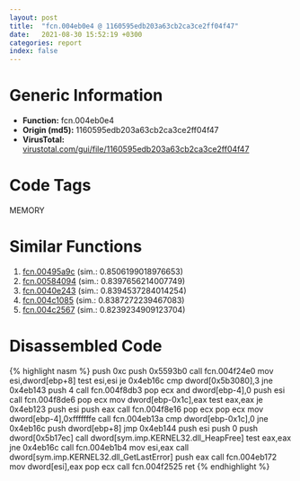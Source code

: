 ```yaml
---
layout: post
title:  "fcn.004eb0e4 @ 1160595edb203a63cb2ca3ce2ff04f47"
date:   2021-08-30 15:52:19 +0300
categories: report
index: false
---
```


# Generic Information
- **Function:** fcn.004eb0e4
- **Origin (md5):** 1160595edb203a63cb2ca3ce2ff04f47
- **VirusTotal:** [virustotal.com/gui/file/1160595edb203a63cb2ca3ce2ff04f47][virustotal_ref]

# Code Tags
<span class="tag" id="MEMORY">MEMORY</span>


# Similar Functions

1. [fcn.00495a9c][similar_1_ref] (sim.: 0.8506199018976653)
2. [fcn.00584094][similar_2_ref] (sim.: 0.8397656214007749)
3. [fcn.0040e243][similar_3_ref] (sim.: 0.8394537284014254)
4. [fcn.004c1085][similar_4_ref] (sim.: 0.8387272239467083)
5. [fcn.004c2567][similar_5_ref] (sim.: 0.8239234909123704)


# Disassembled Code

{% highlight nasm %}
push 0xc
push 0x5593b0
call fcn.004f24e0
mov esi,dword[ebp+8]
test esi,esi
je 0x4eb16c
cmp dword[0x5b3080],3
jne 0x4eb143
push 4
call fcn.004f8db3
pop ecx
and dword[ebp-4],0
push esi
call fcn.004f8de6
pop ecx
mov dword[ebp-0x1c],eax
test eax,eax
je 0x4eb123
push esi
push eax
call fcn.004f8e16
pop ecx
pop ecx
mov dword[ebp-4],0xfffffffe
call fcn.004eb13a
cmp dword[ebp-0x1c],0
jne 0x4eb16c
push dword[ebp+8]
jmp 0x4eb144
push esi
push 0
push dword[0x5b17ec]
call dword[sym.imp.KERNEL32.dll_HeapFree]
test eax,eax
jne 0x4eb16c
call fcn.004eb1b4
mov esi,eax
call dword[sym.imp.KERNEL32.dll_GetLastError]
push eax
call fcn.004eb172
mov dword[esi],eax
pop ecx
call fcn.004f2525
ret 
{% endhighlight %}


[similar_1_ref]: /report/fcn.00495a9c@279a61b1e76da49531f1f16fd1102a2d
[similar_2_ref]: /report/fcn.00584094@7453c96a6fbd42ec690b8deb53eafcba
[similar_3_ref]: /report/fcn.0040e243@591592f0b79217fc95d61f8c4f595f30
[similar_4_ref]: /report/fcn.004c1085@17d73cbafe6dd96dd6f2291fab06fbb5
[similar_5_ref]: /report/fcn.004c2567@be7fba7cc724acf4ae2900d99e0fc9c3
[virustotal_ref]: https://www.virustotal.com/gui/file/1160595edb203a63cb2ca3ce2ff04f47